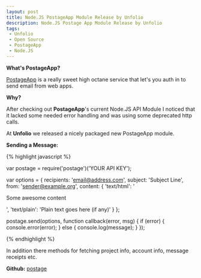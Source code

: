 ```yaml
---
layout: post
title: Node.JS PostageApp Module Release by Unfolio
description: Node.JS Postage App Module Release by Unfolio
tags:
 - Unfolio
 - Open Source
 - PostageApp
 - Node.JS
---
```


**What's PostageApp?**

[PostageApp](http://postageapp.com/) is a really sweet high octane service that let's you auth in to send email from web apps.

**Why?**

After checking out **PostageApp**'s current Node.JS API Module I noticed that it lacked some needed error handling and was using some deprecated http calls.

At **Unfolio** we released a nicely packaged new PostageApp module.

**Sending a Message:**

{% highlight javascript %}

var postage = require('postage')('YOUR API KEY');

var options = { 
  recipients: 'email@address.com',
  subject: 'Subject Line',
  from: 'sender@example.org',
  content: {
    'text/html': '<p>Some awesome content</p>',
    'text/plain': 'Plain text goes here (if any)'
  }
};

postage.send(options, function callback(error, msg) {
  if (error) {
    console.error(error);
  } else {
    console.log(message);
  }
});

{% endhighlight %}

In addition there methods for fetching project info, account info, message receipts etc.

**Github:** [postage](http://github.com/unfolio/postage)

